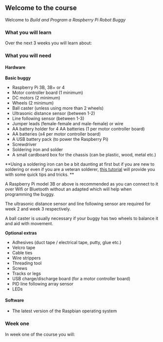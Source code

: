 [comment]: # (
Is this step open? Y/N
If so, short description of this step:
Related links:
Related files:
)

## Welcome to the course

Welcome to *Build and Program a Raspberry Pi Robot Buggy*

[comment]: # (
Introduction to the course
)

### What you will learn

Over the next 3 weeks you will learn about:

[comment]: # (
Course breakdown
)

### What you will need

#### Hardware

**Basic buggy**

+ Raspberry Pi 3B, 3B+ or 4
+ Motor controller board (1 minimum)
+ DC motors (2 minimum)
+ Wheels (2 minimum)
+ Ball caster (unless using more than 2 wheels)
+ Ultrasonic distance sensor (between 1-2)
+ Line following sensor (between 1-3)
+ Jumper leads (female-female and male-female) or wire
+ AA battery holder for 4 AA batteries (1 per motor controller board)
+ AA batteries (x4 per motor controller board)
+ A USB battery pack (to power the Raspberry Pi)
+ Screwdriver
+ Soldering iron and solder
+ A small cardboard box for the chassis (can be plastic, wood, metal etc.)

**Using a soldering iron can be a bit daunting at first but if you are new to soldering or even if you are a veteran solderer, [this tutorial](https://projects.raspberrypi.org/en/projects/getting-started-with-soldering) will provide you with some quick tips and tricks. **

A Raspberry Pi model 3B or above is recommended as you can connect to it over Wifi or Bluetooth without an adapted which will help when programming the buggy.

The ultrasonic distance sensor and line following sensor are required for week 2 and week 3 respectively. 

A ball caster is usually necessary if your buggy has two wheels to balance it and aid with movement.

**Optional extras**

+ Adhesives (duct tape / electrical tape, putty, glue etc.)
+ Velcro tape
+ Cable ties
+ Wire strippers
+ Threading tool
+ Screws
+ Tracks or legs
+ USB charge/discharge board (for a motor controller board)
+ PID line following array sensor
+ LEDs

#### Software

+ The latest version of the Raspbian operating system

### Week one

In week one of the course you will:

[comment]: # (
Week one breakdown
)